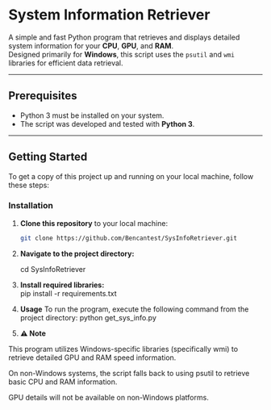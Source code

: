 # System Information Retriever

A simple and fast Python program that retrieves and displays detailed system information for your **CPU**, **GPU**, and **RAM**.  
Designed primarily for **Windows**, this script uses the `psutil` and `wmi` libraries for efficient data retrieval.

---

##  Prerequisites

- Python 3 must be installed on your system.
- The script was developed and tested with **Python 3**.

---

##  Getting Started

To get a copy of this project up and running on your local machine, follow these steps:

###  Installation

1. **Clone this repository** to your local machine:

   ```bash
   git clone https://github.com/Bencantest/SysInfoRetriever.git

2.  **Navigate to the project directory:**

     cd SysInfoRetriever

3.  **Install required libraries:**   
    pip install -r requirements.txt

4.  **Usage**
  To run the program, execute the following command from the project directory:
      python get_sys_info.py

5. **⚠️ Note**

This program utilizes Windows-specific libraries (specifically wmi) to retrieve detailed GPU and RAM speed information.

On non-Windows systems, the script falls back to using psutil to retrieve basic CPU and RAM information.

GPU details will not be available on non-Windows platforms.



      

